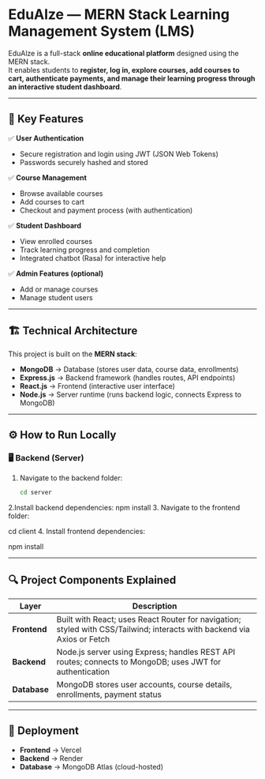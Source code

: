 # EduAlze — MERN Stack Learning Management System (LMS)

EduAlze is a full-stack **online educational platform** designed using the MERN stack.  
It enables students to **register, log in, explore courses, add courses to cart, authenticate payments, and manage their learning progress through an interactive student dashboard**.

---

## 🌟 Key Features

✅ **User Authentication**  
- Secure registration and login using JWT (JSON Web Tokens)  
- Passwords securely hashed and stored  

✅ **Course Management**  
- Browse available courses  
- Add courses to cart  
- Checkout and payment process (with authentication)  

✅ **Student Dashboard**  
- View enrolled courses  
- Track learning progress and completion  
- Integrated chatbot (Rasa) for interactive help

✅ **Admin Features (optional)**  
- Add or manage courses  
- Manage student users

---

## 🏗️ Technical Architecture

This project is built on the **MERN stack**:  
- **MongoDB** → Database (stores user data, course data, enrollments)  
- **Express.js** → Backend framework (handles routes, API endpoints)  
- **React.js** → Frontend (interactive user interface)  
- **Node.js** → Server runtime (runs backend logic, connects Express to MongoDB)

---

## ⚙️ How to Run Locally

### 🖥️ Backend (Server)
1. Navigate to the backend folder:
   ```bash
   cd server
2.Install backend dependencies:
     npm install
3. Navigate to the frontend folder:

   cd client
4. Install frontend dependencies:

npm install

---

## 🔍 Project Components Explained

| Layer         | Description                                                            |
|--------------|------------------------------------------------------------------------|
| **Frontend** | Built with React; uses React Router for navigation; styled with CSS/Tailwind; interacts with backend via Axios or Fetch |
| **Backend**  | Node.js server using Express; handles REST API routes; connects to MongoDB; uses JWT for authentication |
| **Database** | MongoDB stores user accounts, course details, enrollments, payment status |



---

## 🚀 Deployment 
- **Frontend** → Vercel
- **Backend** → Render
- **Database** → MongoDB Atlas (cloud-hosted)



